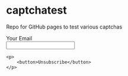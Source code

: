 # captchatest
Repo for GitHub pages to test various captchas


<script src="https://vivirenremoto.github.io/doomcaptcha/script.js?version=11" sound="on" countdown="on" label="Captcha" enemies="4"></script>


<form action="success.html">
    <p>
        Your Email<br>
        <input name="email">
    </p>

    
<script src="https://vivirenremoto.github.io/doomcaptcha/script.js?version=16" countdown="on" label="Captcha" enemies="4"></script>


    <p>
        <button>Unsubscribe</button>
    </p>
</form>
